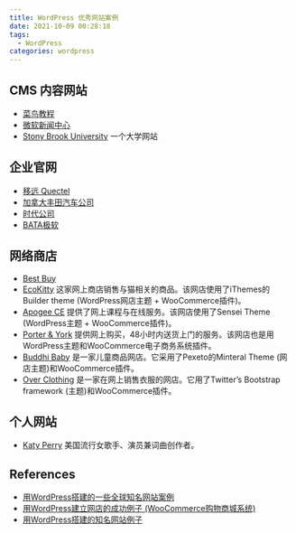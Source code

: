 ```yaml
---
title: WordPress 优秀网站案例
date: 2021-10-09 00:28:18
tags:
  - WordPress
categories: wordpress
---
```



## CMS 内容网站

- [菜鸟教程](https://www.runoob.com)
- [微软新闻中心](https://news.microsoft.com)
- [Stony Brook University](https://www.stonybrook.edu) 一个大学网站

## 企业官网

- [移远 Quectel](https://www.quectel.com)
- [加拿大丰田汽车公司](https://www.toyota.com.br)
- [时代公司](https://www.meredith.com)
- [BATA极软](https://www.bata.com)

## 网络商店

- [Best Buy](https://www.bestbuy.com)
- [EcoKitty](http://www.ecokitty.co.uk/)
  这家网上商店销售与猫相关的商品。该网店使用了iThemes的Builder theme (WordPress网店主题 + WooCommerce插件)。
- [Apogee CE](http://apogeece.com/)
  提供了网上课程与在线服务。该网店使用了Sensei Theme (WordPress主题 + WooCommerce插件)。
- [Porter & York](http://porterandyork.com/)
  提供网上购买，48小时内送货上门的服务。该网店也是用WordPress主题和WooCommerce电子商务系统插件。
- [Buddhi Baby](http://buddhibaby.ca/)
  是一家儿童商品网店。它采用了Pexeto的Minteral Theme (网店主题)和WooCommerce插件。
- [Over Clothing](https://overclothing.com/)
  是一家在网上销售衣服的网店。它用了Twitter’s Bootstrap framework (主题)和WooCommerce插件。

## 个人网站

- [Katy Perry](https://www.katyperry.com) 美国流行女歌手、演员兼词曲创作者。

## References

- [用WordPress搭建的一些全球知名网站案例](https://www.themepark.com.cn/ywordpressdjdyxqqzmwzal.html)
- [用WordPress建立网店的成功例子 (WooCommerce购物商城系统)](https://www.jiustore.com/woocommerce-examples/)
- [用WordPress搭建的知名网站例子](https://www.jiustore.com/wordpress-examples/)